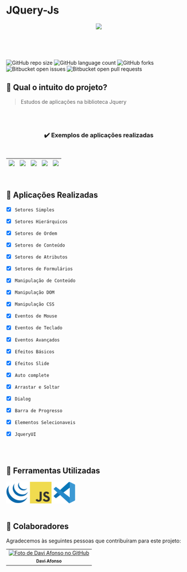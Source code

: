 # JQuery-Js
<p align="center">
   <img src="http://img.shields.io/static/v1?label=STATUS&message=CONCLUIDO&color=RED&style=for-the-badge"/>
</p>

<br>
<br>
<br>

![GitHub repo size](https://img.shields.io/github/repo-size/Daviafonso88/JQuery-js)
![GitHub language count](https://img.shields.io/github/languages/count/Daviafonso88/JQuery-js)
![GitHub forks](https://img.shields.io/github/forks/Daviafonso88/JQuery-js)
![Bitbucket open issues](https://img.shields.io/bitbucket/issues/Daviafonso88/JQuery-js)
![Bitbucket open pull requests](https://img.shields.io/bitbucket/pr-raw/Daviafonso88/JQuery-js)



## 🧠 Qual o intuito do projeto?

>  Estudos de aplicações na biblioteca Jquery

<br>
<br>

  ### <div align="center"> ✔️ Exemplos de aplicações realizadas  </div>

<br>

 |<img src="https://i.pinimg.com/originals/7e/2a/eb/7e2aeb1567e91bfc2404cecca6aceecd.gif" width=250>| <img src="https://www.jqueryscript.net/images/collective/jQuery%20slideshow%20mock.gif" width=250>  | <img src="https://rogertakemiya.com.br/wp-content/uploads/2022/07/como-selecionar-marcar-um-radio-button-com-jquery-ou-javascript.gif" width=250> | <img src="https://www.blogson.com.br/wp-content/uploads/2017/08/exemplo-jquery-tutorial.gif" width=250> | <img src="https://www.blogson.com.br/wp-content/uploads/2017/08/exemplo-jquery-inputs.gif" width=250> |
| :---: | :---: | :---: | :---: | :---: |

<br>

## 🚀 Aplicações Realizadas 

 - [x] `Setores Simples`               
 - [x] `Setores Hierárquicos`
 - [x] `Setores de Ordem`
 - [x] `Setores de Conteúdo`
 - [x] `Setores de Atributos`
 - [x] `Setores de Formulários`
 - [x] `Manipulação de Conteúdo`
 - [x] `Manipulação DOM`
 - [x] `Manipulação CSS`
 - [x] `Eventos de Mouse`
 - [x] `Eventos de Teclado`
 - [x] `Eventos Avançados`
 - [x] `Efeitos Básicos`
 - [x] `Efeitos Slide`
 - [x] `Auto complete`
 - [x] `Arrastar e Soltar`
 - [x] `Dialog`
 - [x] `Barra de Progresso`
 - [x] `Elementos Selecionaveis` 
 - [x] `JqueryUI`
 


<br>
<br>

## 🔧 Ferramentas Utilizadas 

<div align=rigth>

  <img align="rigth" alt="DaviAfonso88-jquery" height="60" width="60" src="https://raw.githubusercontent.com/devicons/devicon/master/icons/jquery/jquery-original.svg">
  <img align="rigth" alt="DaviAfonso88-javascript" height="60" width="60" src="https://raw.githubusercontent.com/devicons/devicon/master/icons/javascript/javascript-original.svg">
  <img align="rigth" alt="DaviAfonso88-vscode" height="60" width="60" src="https://raw.githubusercontent.com/devicons/devicon/master/icons/vscode/vscode-original.svg">

<br>
<br>

## 🤝 Colaboradores

Agradecemos às seguintes pessoas que contribuíram para este projeto:

<table>
  <tr>
    <td align="center">
      <a href="#">
         <img src="https://avatars.githubusercontent.com/u/89953265?v=4" width="100px;" alt="Foto de Davi Afonso no GitHub"/><br>
        <sub>
          <b>Davi Afonso</b>
        </sub>
      </a>
    </td>
</table>

